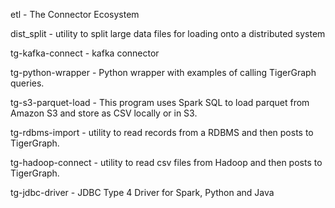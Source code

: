etl - The Connector Ecosystem

dist_split - utility to split large data files for loading onto a distributed system

tg-kafka-connect - kafka connector

tg-python-wrapper - Python wrapper with examples of calling TigerGraph queries.

tg-s3-parquet-load - This program uses Spark SQL to load parquet from Amazon S3 and store as CSV locally or in S3.

tg-rdbms-import - utility to read records from a RDBMS and then posts to TigerGraph.

tg-hadoop-connect - utility to read csv files from Hadoop and then posts to TigerGraph.

tg-jdbc-driver - JDBC Type 4 Driver for Spark, Python and Java

